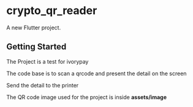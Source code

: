 # crypto_qr_reader

A new Flutter project.

## Getting Started

The Project is a test for ivorypay 


The code base is to scan a qrcode and present the detail on the screen


Send the detail to the printer 


The QR code image used for the project is inside  **assets/image**
